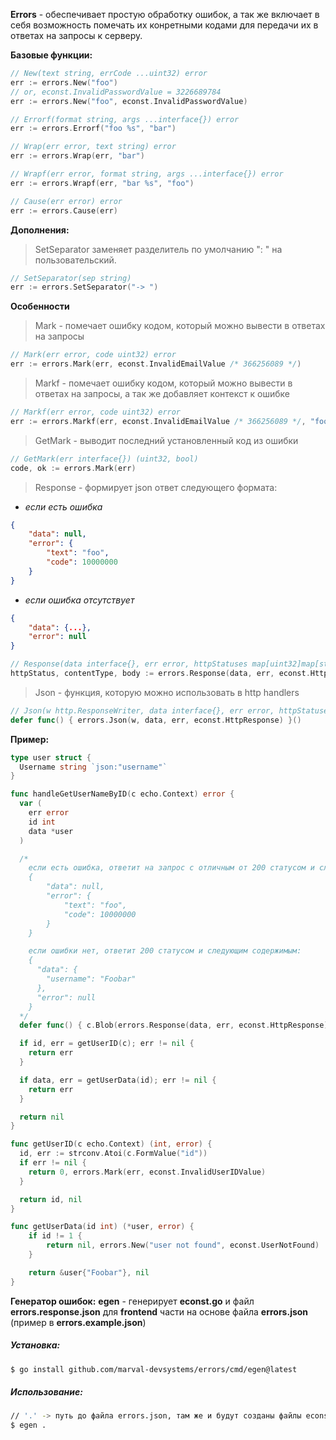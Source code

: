 **Errors** - обеспечивает простую обработку ошибок, а так же включает в себя возможность помечать их конретными кодами
для передачи их в ответах на запросы к серверу.

**Базовые функции:**

```go
// New(text string, errCode ...uint32) error
err := errors.New("foo")
// or, econst.InvalidPasswordValue = 3226689784
err := errors.New("foo", econst.InvalidPasswordValue)
```

```go
// Errorf(format string, args ...interface{}) error
err := errors.Errorf("foo %s", "bar")
```

```go
// Wrap(err error, text string) error
err := errors.Wrap(err, "bar")
```

```go
// Wrapf(err error, format string, args ...interface{}) error
err := errors.Wrapf(err, "bar %s", "foo")
```

```go
// Cause(err error) error
err := errors.Cause(err)
```

**Дополнения:**

> SetSeparator заменяет разделитель по умолчанию ": " на пользовательский.

```go
// SetSeparator(sep string)
err := errors.SetSeparator("-> ")
```

**Особенности**

> Mark - помечает ошибку кодом, который можно вывести в ответах на запросы
```go
// Mark(err error, code uint32) error
err := errors.Mark(err, econst.InvalidEmailValue /* 366256089 */)
```

> Markf - помечает ошибку кодом, который можно вывести в ответах на запросы, а так же добавляет контекст к ошибке
```go
// Markf(err error, code uint32) error
err := errors.Markf(err, econst.InvalidEmailValue /* 366256089 */, "foo %s", "bar")
```


> GetMark - выводит последний установленный код из ошибки
```go
// GetMark(err interface{}) (uint32, bool)
code, ok := errors.Mark(err)
```

> Response - формирует json ответ следующего формата:

* *если есть ошибка*
```json
{
    "data": null,
    "error": {
        "text": "foo",
        "code": 10000000
    }
}
```

* *если ошибка отсутствует*
```json
{
    "data": {...},
    "error": null
}
```

```go
// Response(data interface{}, err error, httpStatuses map[uint32]map[string]interface{}) (int, string, []byte)
httpStatus, contentType, body := errors.Response(data, err, econst.HttpResponse)
```

> Json - функция, которую можно использовать в http handlers
```go
// Json(w http.ResponseWriter, data interface{}, err error, httpStatuses map[uint32]map[string]interface{})
defer func() { errors.Json(w, data, err, econst.HttpResponse) }()
```

**Пример:**

```go
type user struct {
  Username string `json:"username"`
}

func handleGetUserNameByID(c echo.Context) error {
  var (
    err error
    id int
    data *user
  )

  /*
    если есть ошибка, ответит на запрос с отличным от 200 статусом и следующим содержимым:
    {
        "data": null,
        "error": {
            "text": "foo",
            "code": 10000000
        }
    }

    если ошибки нет, ответит 200 статусом и следующим содержимым:
    {
      "data": {
        "username": "Foobar"
      },
      "error": null
    }
  */
  defer func() { c.Blob(errors.Response(data, err, econst.HttpResponse)) }()

  if id, err = getUserID(c); err != nil {
    return err
  }

  if data, err = getUserData(id); err != nil {
    return err
  }

  return nil
}

func getUserID(c echo.Context) (int, error) {
  id, err := strconv.Atoi(c.FormValue("id"))
  if err != nil {
    return 0, errors.Mark(err, econst.InvalidUserIDValue)
  }

  return id, nil
}

func getUserData(id int) (*user, error) {
    if id != 1 {
        return nil, errors.New("user not found", econst.UserNotFound)
    }

    return &user{"Foobar"}, nil
}
```

**Генератор ошибок:**
**egen** - генерирует **econst.go** и файл **errors.response.json** для **frontend** части на основе файла **errors.json** (пример в **errors.example.json**)

##### Установка:
```bash
$ go install github.com/marval-devsystems/errors/cmd/egen@latest
```
##### Использование:
```bash
// '.' -> путь до файла errors.json, там же и будут созданы файлы econst.go и errors.response.json
$ egen .
```